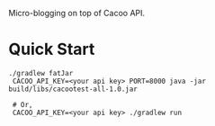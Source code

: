 Micro-blogging on top of Cacoo API.

# Quick Start

```
./gradlew fatJar
 CACOO_API_KEY=<your api key> PORT=8000 java -jar build/libs/cacootest-all-1.0.jar

 # Or,
 CACOO_API_KEY=<your api key> ./gradlew run
```